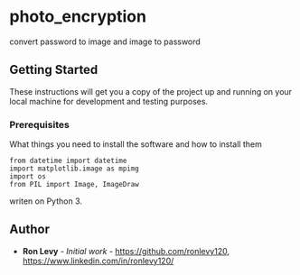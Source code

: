 # photo_encryption
convert password to image and image to password

## Getting Started

These instructions will get you a copy of the project up and running on your local machine for development and testing purposes. 

### Prerequisites

What things you need to install the software and how to install them

```
from datetime import datetime
import matplotlib.image as mpimg
import os
from PIL import Image, ImageDraw 
```

writen on Python 3.

## Author

* **Ron Levy** - *Initial work* - https://github.com/ronlevy120, https://www.linkedin.com/in/ronlevy120/
